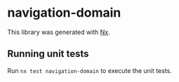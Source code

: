 # navigation-domain

This library was generated with [Nx](https://nx.dev).

## Running unit tests

Run `nx test navigation-domain` to execute the unit tests.
